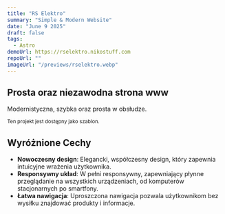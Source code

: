 ```yaml
---
title: "RS Elektro"
summary: "Simple & Modern Website"
date: "June 9 2025"
draft: false
tags:
  - Astro
demoUrl: https://rselektro.nikostuff.com
repoUrl: ""
imageUrl: "/previews/rselektro.webp"
---
```


## Prosta oraz niezawodna strona www

Modernistyczna, szybka oraz prosta w obsłudze.

<sub>Ten projekt jest dostępny jako szablon.</sub>

## Wyróżnione Cechy

- **Nowoczesny design**: Elegancki, współczesny design, który zapewnia intuicyjne wrażenia użytkownika.
- **Responsywny układ**: W pełni responsywny, zapewniający płynne przeglądanie na wszystkich urządzeniach, od komputerów stacjonarnych po smartfony.
- **Łatwa nawigacja**: Uproszczona nawigacja pozwala użytkownikom bez wysiłku znajdować produkty i informacje.

